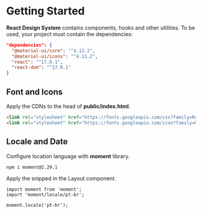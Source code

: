 # Getting Started

**React Design System** contains components, hooks and other utilities. To be used, your project must contain the dependencies:

```json
"dependencies": {
  "@material-ui/core": "^4.12.2",
  "@material-ui/icons": "^4.11.2",
  "react": "^17.0.1",
  "react-dom": "^17.0.1"
}
```

## Font and Icons

Apply the CDNs to the head of **public/index.html**.

```html
<link rel="stylesheet" href="https://fonts.googleapis.com/css?family=Roboto:300,400,500,700&display=swap" />
<link rel="stylesheet" href="https://fonts.googleapis.com/icon?family=Material+Icons" />
```

## Locale and Date

Configure location language with **moment** library.

```sh
npm i moment@2.29.1
```

Apply the snipped in the Layout component.

```tsx
import moment from 'moment';
import 'moment/locale/pt-br';

moment.locale('pt-br');
```
